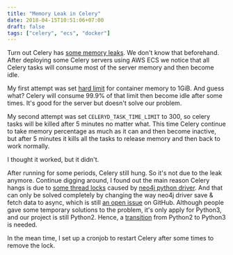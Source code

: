 ```yaml
---
title: "Memory Leak in Celery"
date: 2018-04-15T10:51:06+07:00
draft: false
tags: ["celery", "ecs", "docker"]
---
```


Turn out Celery has [some memory leaks][1]. We don't know that beforehand.
After deploying some Celery servers using AWS ECS we notice that all Celery
tasks will consume most of the server memory and then become idle.

My first attempt was set [hard limit][2] for container memory to 1GiB. And
guess what? Celery will consume 99.9% of that limit then become idle after
some times. It's good for the server but doesn't solve our problem.

My second attempt was set `CELERYD_TASK_TIME_LIMIT` to 300, so celery tasks
will be killed after 5 minutes no matter what. This time Celery continue to
take memory percentage as much as it can and then become inactive, but after
5 minutes it kills all the tasks to release memory and then back to work
normally.

I thought it worked, but it didn't.

After running for some periods, Celery still hung. So it's not due to the leak
anymore. Continue digging around, I found out the main reason Celery hangs is
due to [some thread locks][4] caused by [neo4j python driver][5]. And that can
only be solved completely by changing the way neo4j driver save & fetch data
to async, which is still [an open issue][6] on GitHub. Although people gave
some temporary solutions to the problem, it's only apply for Python3, and our
project is still Python2. Hence, a [transition][7] from Python2 to Python3 is
needed.

In the mean time, I set up a cronjob to restart Celery after some times to
remove the lock.


[1]: https://github.com/celery/celery/issues/1427
[2]: https://docs.aws.amazon.com/AmazonECS/latest/developerguide/task_definition_parameters.html
[3]: https://stackoverflow.com/a/33936673/4400989
[4]: https://github.com/celery/celery/issues/2917
[5]: https://github.com/neo4j/neo4j-python-driver
[6]: https://github.com/neo4j/neo4j-python-driver/issues/180
[7]: /posts/python-2to3-transition
